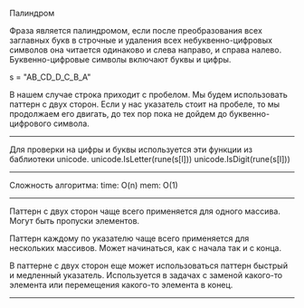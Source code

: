 Палиндром 

Фраза является палиндромом, если после преобразования всех заглавных букв в строчные и удаления всех небуквенно-цифровых символов она читается одинаково и слева направо, и справа налево. Буквенно-цифровые символы включают буквы и цифры.

s = "AB_CD_D_C_B_A"

В нашем случае строка приходит с пробелом. Мы будем использовать паттерн с двух сторон. Если у нас указатель стоит на пробеле, то мы продолжаем его двигать, до тех пор пока не дойдем до буквенно-цифрового символа.

-------

Для проверки на цифры и буквы используется эти функции из баблиотеки unicode.
unicode.IsLetter(rune(s[l]))
unicode.IsDigit(rune(s[l]))

-------

Сложность алгоритма:
time: O(n)
mem: O(1)

-------

Паттерн с двух сторон чаще всего применяется для одного массива. Могут быть пропуски элементов.

Паттерн каждому по указателю чаще всего применяется для нескольких массивов. Может начинаться, как с начала так и с конца.

В паттерне с двух сторон еще может использоваться паттерн быстрый и медленный указатель. Используется в задачах с заменой какого-то элемента или перемещения какого-то элемента в конец.

-------
